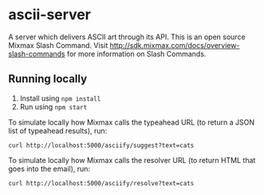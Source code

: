 # ascii-server
A server which delivers ASCII art through its API. This is an open source Mixmax Slash Command. Visit http://sdk.mixmax.com/docs/overview-slash-commands for more information on Slash Commands.

## Running locally

1. Install using `npm install`
2. Run using `npm start`

To simulate locally how Mixmax calls the typeahead URL (to return a JSON list of typeahead results), run:

```
curl http://localhost:5000/asciify/suggest?text=cats
```

To simulate locally how Mixmax calls the resolver URL (to return HTML that goes into the email), run:

```
curl http://localhost:5000/asciify/resolve?text=cats
```

